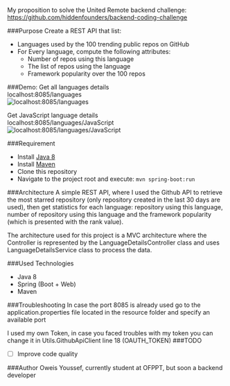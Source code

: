 My proposition to solve the United Remote backend challenge: https://github.com/hiddenfounders/backend-coding-challenge

###Purpose
Create a REST API that list:
- Languages used by the 100 trending public repos on GitHub
- For Every language, compute the following attributes: 
    - Number of repos using this language
    - The list of repos using the language
    - Framework popularity over the 100 repos

###Demo:
Get all languages details  
localhost:8085/languages  
![localhost:8085/languages](https://github.com/YoussefOweis/backend-united-remote-challenge/getAllLanguagesDetails.png) 


Get JavaScript language details  
localhost:8085/languages/JavaScript  
![localhost:8085/languages/JavaScript](https://github.com/YoussefOweis/backend-united-remote-challenge/getJavaScriptDetails.png) 

###Requirement
-	Install [Java 8]( https://www.oracle.com/technetwork/java/javase/downloads/jdk8-downloads-2133151.html)
-	Install [Maven]( https://maven.apache.org/download.cgi)
-	Clone this repository 
-	Navigate to the project root and execute: `mvn spring-boot:run`

###Architecture
A simple REST API, where I used the Github API to retrieve the most starred repository (only repository created in the last 30 days are used), then get statistics for each language: repository using this language, number of repository using this language and the framework popularity (which is presented with the rank value).

The architecture used for this project is a MVC architecture where the Controller is represented by the LanguageDetailsController class and uses LanguageDetailsService class to process the data. 

###Used Technologies
-	Java 8
-	Spring (Boot + Web)
-	Maven

###Troubleshooting
In case the port 8085 is already used go to the application.properties file located in the resource folder and specify an available port 

I used my own Token, in case you faced troubles with my token you can change it in Utils.GithubApiClient line 18 (OAUTH_TOKEN) 
###TODO
-[ ] Improve code quality

###Author
Oweis Youssef, currently student at OFPPT, but soon a backend developer
